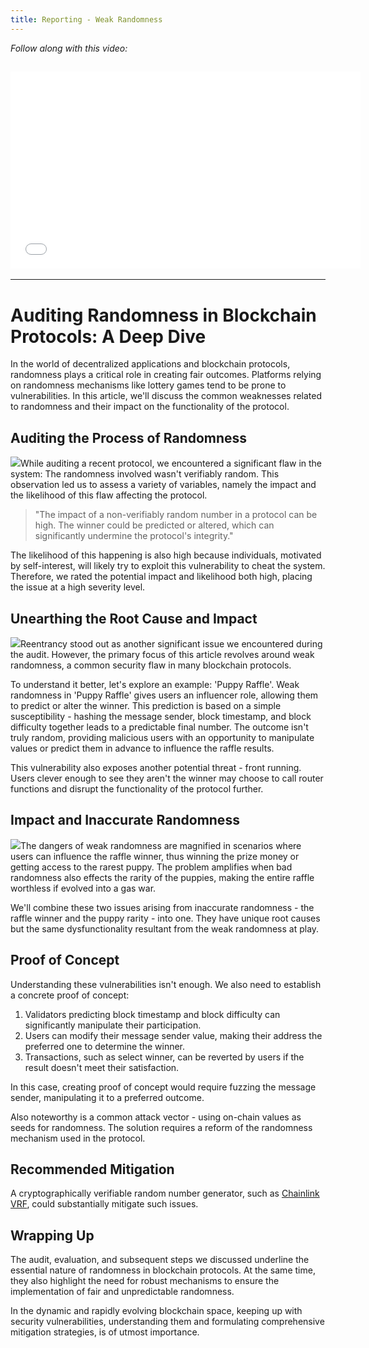```yaml
---
title: Reporting - Weak Randomness
---
```


_Follow along with this video:_

## <iframe width="560" height="315" src="VIDEO_LINK" title="vimeo" frameborder="0" allow="accelerometer; autoplay; clipboard-write; encrypted-media; gyroscope; picture-in-picture; web-share" allowfullscreen></iframe>

---

# Auditing Randomness in Blockchain Protocols: A Deep Dive

In the world of decentralized applications and blockchain protocols, randomness plays a critical role in creating fair outcomes. Platforms relying on randomness mechanisms like lottery games tend to be prone to vulnerabilities. In this article, we'll discuss the common weaknesses related to randomness and their impact on the functionality of the protocol.

## Auditing the Process of Randomness

![](https://cdn.videotap.com/A0C1NmhbMJhDQtFHw3eb-29.91.png)While auditing a recent protocol, we encountered a significant flaw in the system: The randomness involved wasn't verifiably random. This observation led us to assess a variety of variables, namely the impact and the likelihood of this flaw affecting the protocol.

> "The impact of a non-verifiably random number in a protocol can be high. The winner could be predicted or altered, which can significantly undermine the protocol's integrity."

The likelihood of this happening is also high because individuals, motivated by self-interest, will likely try to exploit this vulnerability to cheat the system. Therefore, we rated the potential impact and likelihood both high, placing the issue at a high severity level.

## Unearthing the Root Cause and Impact

![](https://cdn.videotap.com/K1jaGIVHSOnaSRtPUtcD-99.69.png)Reentrancy stood out as another significant issue we encountered during the audit. However, the primary focus of this article revolves around weak randomness, a common security flaw in many blockchain protocols.

To understand it better, let's explore an example: 'Puppy Raffle'. Weak randomness in 'Puppy Raffle' gives users an influencer role, allowing them to predict or alter the winner. This prediction is based on a simple susceptibility - hashing the message sender, block timestamp, and block difficulty together leads to a predictable final number. The outcome isn't truly random, providing malicious users with an opportunity to manipulate values or predict them in advance to influence the raffle results.

This vulnerability also exposes another potential threat - front running. Users clever enough to see they aren't the winner may choose to call router functions and disrupt the functionality of the protocol further.

## Impact and Inaccurate Randomness

![](https://cdn.videotap.com/6sKiQi1LSBNokBJRuCbW-149.53.png)The dangers of weak randomness are magnified in scenarios where users can influence the raffle winner, thus winning the prize money or getting access to the rarest puppy. The problem amplifies when bad randomness also effects the rarity of the puppies, making the entire raffle worthless if evolved into a gas war.

We'll combine these two issues arising from inaccurate randomness - the raffle winner and the puppy rarity - into one. They have unique root causes but the same dysfunctionality resultant from the weak randomness at play.

## Proof of Concept

Understanding these vulnerabilities isn't enough. We also need to establish a concrete proof of concept:

1. Validators predicting block timestamp and block difficulty can significantly manipulate their participation.
2. Users can modify their message sender value, making their address the preferred one to determine the winner.
3. Transactions, such as select winner, can be reverted by users if the result doesn't meet their satisfaction.

In this case, creating proof of concept would require fuzzing the message sender, manipulating it to a preferred outcome.

Also noteworthy is a common attack vector - using on-chain values as seeds for randomness. The solution requires a reform of the randomness mechanism used in the protocol.

## Recommended Mitigation

A cryptographically verifiable random number generator, such as [Chainlink VRF](https://docs.chain.link/docs/get-a-random-number/), could substantially mitigate such issues.

## Wrapping Up

The audit, evaluation, and subsequent steps we discussed underline the essential nature of randomness in blockchain protocols. At the same time, they also highlight the need for robust mechanisms to ensure the implementation of fair and unpredictable randomness.

In the dynamic and rapidly evolving blockchain space, keeping up with security vulnerabilities, understanding them and formulating comprehensive mitigation strategies, is of utmost importance.
